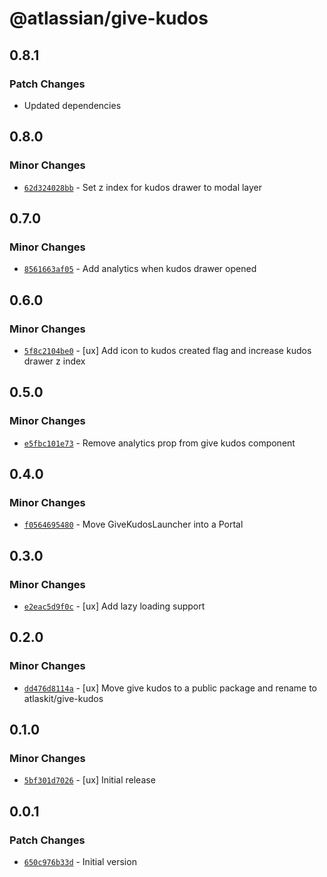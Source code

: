 # @atlassian/give-kudos

## 0.8.1

### Patch Changes

- Updated dependencies

## 0.8.0

### Minor Changes

- [`62d324028bb`](https://bitbucket.org/atlassian/atlassian-frontend/commits/62d324028bb) - Set z index for kudos drawer to modal layer

## 0.7.0

### Minor Changes

- [`8561663af05`](https://bitbucket.org/atlassian/atlassian-frontend/commits/8561663af05) - Add analytics when kudos drawer opened

## 0.6.0

### Minor Changes

- [`5f8c2104be0`](https://bitbucket.org/atlassian/atlassian-frontend/commits/5f8c2104be0) - [ux] Add icon to kudos created flag and increase kudos drawer z index

## 0.5.0

### Minor Changes

- [`e5fbc101e73`](https://bitbucket.org/atlassian/atlassian-frontend/commits/e5fbc101e73) - Remove analytics prop from give kudos component

## 0.4.0

### Minor Changes

- [`f0564695480`](https://bitbucket.org/atlassian/atlassian-frontend/commits/f0564695480) - Move GiveKudosLauncher into a Portal

## 0.3.0

### Minor Changes

- [`e2eac5d9f0c`](https://bitbucket.org/atlassian/atlassian-frontend/commits/e2eac5d9f0c) - [ux] Add lazy loading support

## 0.2.0

### Minor Changes

- [`dd476d8114a`](https://bitbucket.org/atlassian/atlassian-frontend/commits/dd476d8114a) - [ux] Move give kudos to a public package and rename to atlaskit/give-kudos

## 0.1.0

### Minor Changes

- [`5bf301d7026`](https://bitbucket.org/atlassian/atlassian-frontend/commits/5bf301d7026) - [ux] Initial release

## 0.0.1

### Patch Changes

- [`650c976b33d`](https://bitbucket.org/atlassian/atlassian-frontend/commits/650c976b33d) - Initial version
